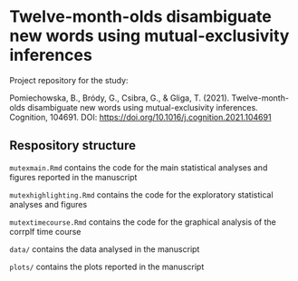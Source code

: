 # Twelve-month-olds disambiguate new words using mutual-exclusivity inferences

Project repository for the study:

Pomiechowska, B., Bródy, G., Csibra, G., & Gliga, T. (2021). Twelve-month-olds disambiguate new words using mutual-exclusivity inferences. Cognition, 104691. DOI: https://doi.org/10.1016/j.cognition.2021.104691

## Respository structure

<code>mutexmain.Rmd</code> contains the code for the main statistical analyses and figures reported in the manuscript

<code>mutexhighlighting.Rmd</code> contains the code for the exploratory statistical analyses and figures

<code>mutextimecourse.Rmd</code> contains the code for the graphical analysis of the corrplf time course

<code>data/</code> contains the data analysed in the manuscript

<code>plots/</code> contains the plots reported in the manuscript
